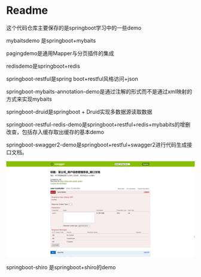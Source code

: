 # Readme

这个代码仓库主要保存的是springboot学习中的一些demo

mybaitsdemo 是springboot+mybaits

pagingdemo是通用Mapper与分页插件的集成

redisdemo是springboot+redis

springboot-restful是spring boot+restful风格访问+json

springboot-mybaits-annotation-demo是通过注解的形式而不是通过xml映射的方式来实现mybaits

springboot-druid是springboot + Druid实现多数据源读取数据

springboot-restful-redis-demo是springboot+restful+redis+mybabits的增删改查，包括存入缓存取出缓存的基本demo

springboot-swagger2-demo是springboot+restful+swagger2进行代码生成接口文档。

![swagger2](https://github.com/jet0605/springbootDeMO/blob/master/sceenshot/swagger2.png)

springboot-shiro 是springboot+shiro的demo

